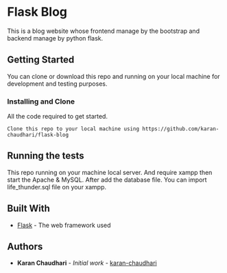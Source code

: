 # Flask Blog

This is a blog website whose frontend manage by the bootstrap and backend manage by python flask.

## Getting Started

You can clone or download this repo and running on your local machine for development and testing purposes. 


### Installing and Clone

All the code required to get started. 

```
Clone this repo to your local machine using https://github.com/karan-chaudhari/flask-blog
```

## Running the tests

This repo running on your machine local server. And require xampp then start the Apache & MySQL. After add the database file. You can import life_thunder.sql file on your xampp. 


## Built With

* [Flask](http://flask.pocoo.org/docs/1.0/) - The web framework used


## Authors

* **Karan Chaudhari** - *Initial work* - [karan-chaudhari](https://github.com/karan-chaudhari)

